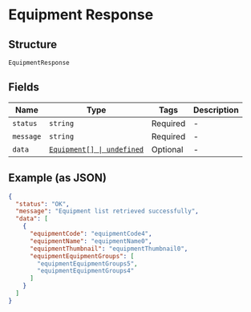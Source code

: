 
# Equipment Response

## Structure

`EquipmentResponse`

## Fields

| Name | Type | Tags | Description |
|  --- | --- | --- | --- |
| `status` | `string` | Required | - |
| `message` | `string` | Required | - |
| `data` | [`Equipment[] \| undefined`](../../doc/models/equipment.md) | Optional | - |

## Example (as JSON)

```json
{
  "status": "OK",
  "message": "Equipment list retrieved successfully",
  "data": [
    {
      "equipmentCode": "equipmentCode4",
      "equipmentName": "equipmentName0",
      "equipmentThumbnail": "equipmentThumbnail0",
      "equipmentEquipmentGroups": [
        "equipmentEquipmentGroups5",
        "equipmentEquipmentGroups4"
      ]
    }
  ]
}
```

